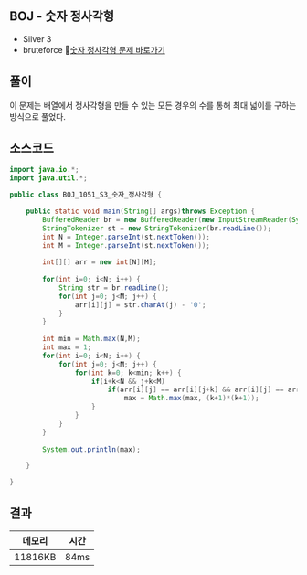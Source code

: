 ## BOJ - 숫자 정사각형 
- Silver 3 
- bruteforce 
🔗[숫자 정사각형 문제 바로가기](https://www.acmicpc.net/problem/1051)



## 풀이

이 문제는 배열에서 정사각형을 만들 수 있는 모든 경우의 수를 통해 최대 넓이를 구하는 방식으로 풀었다.

## 소스코드
~~~java
import java.io.*;
import java.util.*;

public class BOJ_1051_S3_숫자_정사각형 {

	public static void main(String[] args)throws Exception {
		BufferedReader br = new BufferedReader(new InputStreamReader(System.in));
		StringTokenizer st = new StringTokenizer(br.readLine());
		int N = Integer.parseInt(st.nextToken());
		int M = Integer.parseInt(st.nextToken());
		
		int[][] arr = new int[N][M];
		
		for(int i=0; i<N; i++) {
			String str = br.readLine();
			for(int j=0; j<M; j++) {
				arr[i][j] = str.charAt(j) - '0';
			}
		}
		
		int min = Math.max(N,M);
		int max = 1;
		for(int i=0; i<N; i++) {
			for(int j=0; j<M; j++) {
				for(int k=0; k<min; k++) {
					if(i+k<N && j+k<M)
						if(arr[i][j] == arr[i][j+k] && arr[i][j] == arr[i+k][j+k] && arr[i][j] == arr[i+k][j]) {
							max = Math.max(max, (k+1)*(k+1));
					}
				}
			}
		}
		
		System.out.println(max);

	}

}
~~~

## 결과 

| 메모리  | 시간 |
|----|----|
|11816KB	|84ms|
